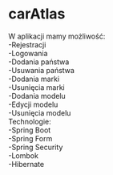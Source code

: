 # carAtlas
W aplikacji mamy możliwość: </br>
-Rejestracji</br>
-Logowania</br>
-Dodania państwa</br>
-Usuwania państwa</br>
-Dodania marki </br>
-Usunięcia marki </br>
-Dodania modelu </br>
-Edycji modelu </br>
-Usunięcia modelu </br>
Technologie:</br>
-Spring Boot </br>
-Spring Form </br>
-Spring Security</br>
-Lombok </br>
-Hibernate </br>
